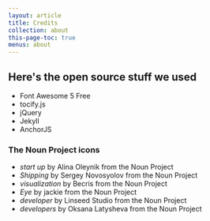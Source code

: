 ```yaml
---
layout: article
title: Credits
collection: about
this-page-toc: true
menus: about
---
```


## Here's the open source stuff we used

* Font Awesome 5 Free
* tocify.js
* jQuery
* Jekyll
* AnchorJS


### The Noun Project icons
* _start up_ by Alina Oleynik from the Noun Project
* _Shipping_ by Sergey Novosyolov from the Noun Project
* _visualization_ by Becris from the Noun Project
* _Eye_ by jackie from the Noun Project
* _developer_ by Linseed Studio from the Noun Project
* _developers_ by Oksana Latysheva from the Noun Project
